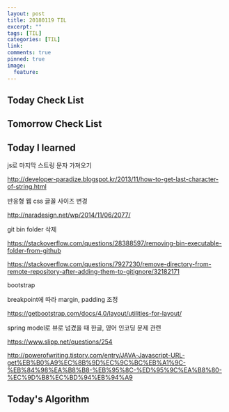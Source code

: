 ```yaml
---
layout: post
title: 20180119 TIL
excerpt: ""
tags: [TIL]
categories: [TIL]
link:
comments: true
pinned: true
image:
  feature:
---
```


## Today Check List



## Tomorrow Check List



## Today I learned

js로 마지막 스트링 문자 가져오기

http://developer-paradize.blogspot.kr/2013/11/how-to-get-last-character-of-string.html



반응형 웹 css 글꼴 사이즈 변경

http://naradesign.net/wp/2014/11/06/2077/



git bin folder 삭제

https://stackoverflow.com/questions/28388597/removing-bin-executable-folder-from-github

https://stackoverflow.com/questions/7927230/remove-directory-from-remote-repository-after-adding-them-to-gitignore/32182171



bootstrap

breakpoint에 따라 margin, padding 조정

https://getbootstrap.com/docs/4.0/layout/utilities-for-layout/



spring model로 뷰로 넘겼을 때 한글, 영어 인코딩 문제 관련

https://www.slipp.net/questions/254

http://powerofwriting.tistory.com/entry/JAVA-Javascript-URL-get%EB%B0%A9%EC%8B%9D%EC%9C%BC%EB%A1%9C-%EB%84%98%EA%B8%B8-%EB%95%8C-%ED%95%9C%EA%B8%80-%EC%9D%B8%EC%BD%94%EB%94%A9

## Today's Algorithm

